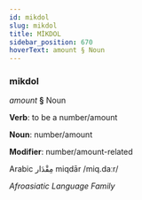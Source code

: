 ```yaml
---
id: mikdol
slug: mikdol
title: MİKDOL
sidebar_position: 670
hoverText: amount § Noun
---
```


### mikdol

*amount* **§** Noun

**Verb**: to be a number/amount

**Noun**: number/amount

**Modifier**: number/amount-related

Arabic مِقْدَار miqdār /miq.daːr/

*Afroasiatic Language Family*